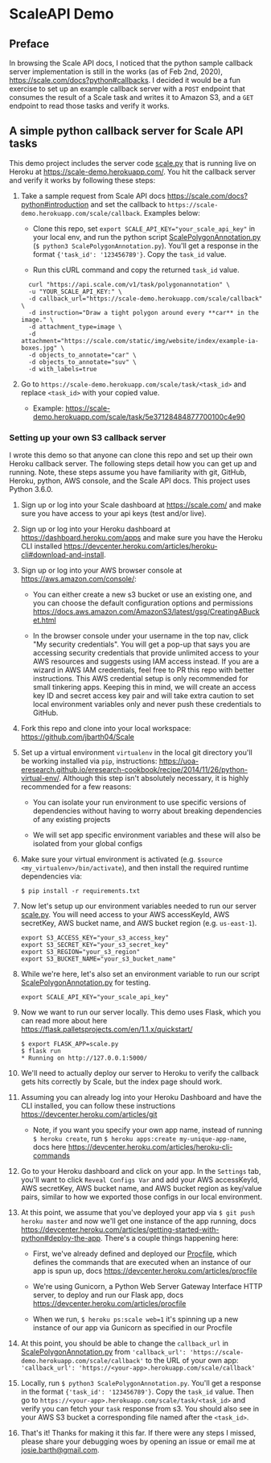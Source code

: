 # ScaleAPI Demo

## Preface
In browsing the Scale API docs, I noticed that the python sample callback server implementation is still in the works (as of Feb 2nd, 2020), https://scale.com/docs?python#callbacks.  I decided it would be a fun exercise to set up an example callback server with a `POST` endpoint that consumes the result of a Scale task and writes it to Amazon S3, and a `GET` endpoint to read those tasks and verify it works.

## A simple python callback server for Scale API tasks

This demo project includes the server code [scale.py](https://github.com/jbarth04/Scale/blob/master/scale.py) that is running live on Heroku at https://scale-demo.herokuapp.com/.  You hit the callback server and verify it works by following these steps:

1. Take a sample request from Scale API docs https://scale.com/docs?python#introduction and set the callback to `https://scale-demo.herokuapp.com/scale/callback`.  Examples below: 

    - Clone this repo, set `export SCALE_API_KEY="your_scale_api_key"` in your local env, and run the python script [ScalePolygonAnnotation.py](https://github.com/jbarth04/Scale/blob/master/ScalePolygonAnnotation.py) (`$ python3 ScalePolygonAnnotation.py`).  You'll get a response in the format `{'task_id': '123456789'}`.  Copy the `task_id` value.
    
    - Run this cURL command and copy the returned `task_id` value.
    ```
      curl "https://api.scale.com/v1/task/polygonannotation" \
      -u "YOUR_SCALE_API_KEY:" \
      -d callback_url="https://scale-demo.herokuapp.com/scale/callback" \
      -d instruction="Draw a tight polygon around every **car** in the image." \
      -d attachment_type=image \
      -d attachment="https://scale.com/static/img/website/index/example-ia-boxes.jpg" \
      -d objects_to_annotate="car" \
      -d objects_to_annotate="suv" \
      -d with_labels=true 
    ```
1. Go to `https://scale-demo.herokuapp.com/scale/task/<task_id>` and replace `<task_id>` with your copied value.
     - Example: https://scale-demo.herokuapp.com/scale/task/5e37128484877700100c4e90

### Setting up your own S3 callback server

I wrote this demo so that anyone can clone this repo and set up their own Heroku callback server.  The following steps detail how you can get up and running.  Note, these steps assume you have familiarity with git, GitHub, Heroku, python, AWS console, and the Scale API docs.  This project uses Python 3.6.0.

1. Sign up or log into your Scale dashboard at https://scale.com/ and make sure you have access to your api keys (test and/or live). 

1. Sign up or log into your Heroku dashboard at https://dashboard.heroku.com/apps and make sure you have the Heroku CLI installed https://devcenter.heroku.com/articles/heroku-cli#download-and-install.

1. Sign up or log into your AWS browser console at https://aws.amazon.com/console/:

    - You can either create a new s3 bucket or use an existing one, and you can choose the default configuration options and permissions https://docs.aws.amazon.com/AmazonS3/latest/gsg/CreatingABucket.html  
    
    
    - In the browser console under your username in the top nav, click "My security credentials".  You will get a pop-up that says you are accessing security credentials that provide unlimited access to your AWS resources and suggests using IAM access instead.  If you are a wizard in AWS IAM credentials, feel free to PR this repo with better instructions.  This AWS credential setup is only recommended for small tinkering apps.  Keeping this in mind, we will create an access key ID and secret access key pair and will take extra caution to set local environment variables only and never push these credentials to GitHub.

1. Fork this repo and clone into your local workspace: https://github.com/jbarth04/Scale

1. Set up a virtual environment `virtualenv` in the local git directory you'll be working installed via `pip`, instructions: https://uoa-eresearch.github.io/eresearch-cookbook/recipe/2014/11/26/python-virtual-env/.  Although this step isn't absolutely necessary, it is highly recommended for a few reasons:

    - You can isolate your run environment to use specific versions of dependencies without having to worry about breaking dependencies of any existing projects
    
    - We will set app specific environment variables and these will also be isolated from your global configs
    
1. Make sure your virtual environment is activated (e.g. `$source <my_virtualenv>/bin/activate`), and then install the required runtime dependencies via:

    `$ pip install -r requirements.txt`
    
1. Now let's setup up our environment variables needed to run our server [scale.py](https://github.com/jbarth04/Scale/blob/master/scale.py).  You will need access to your AWS accessKeyId, AWS secretKey, AWS bucket name, and AWS bucket region (e.g. `us-east-1`). 

    ```
    export S3_ACCESS_KEY="your_s3_access_key"
    export S3_SECRET_KEY="your_s3_secret_key"
    export S3_REGION="your_s3_region"
    export S3_BUCKET_NAME="your_s3_bucket_name"
    ```
    
1. While we're here, let's also set an environment variable to run our script [ScalePolygonAnnotation.py](https://github.com/jbarth04/Scale/blob/master/ScalePolygonAnnotation.py) for testing.

    ```
    export SCALE_API_KEY="your_scale_api_key"
    ```
    
1. Now we want to run our server locally.  This demo uses Flask, which you can read more about here https://flask.palletsprojects.com/en/1.1.x/quickstart/

    ```
    $ export FLASK_APP=scale.py
    $ flask run
    * Running on http://127.0.0.1:5000/
    ```

1. We'll need to actually deploy our server to Heroku to verify the callback gets hits correctly by Scale, but the index page should work.

1. Assuming you can already log into your Heroku Dashboard and have the CLI installed, you can follow these instructions https://devcenter.heroku.com/articles/git

    - Note, if you want you specify your own app name, instead of running `$ heroku create`, run `$ heroku apps:create my-unique-app-name`, docs here https://devcenter.heroku.com/articles/heroku-cli-commands
    
1. Go to your Heroku dashboard and click on your app.  In the `Settings` tab, you'll want to click `Reveal Configs Var` and add your AWS accessKeyId, AWS secretKey, AWS bucket name, and AWS bucket region as key/value pairs, similar to how we exported those configs in our local environment.

1. At this point, we assume that you've deployed your app via  `$ git push heroku master` and now we'll get one instance of the app running, docs https://devcenter.heroku.com/articles/getting-started-with-python#deploy-the-app.  There's a couple things happening here:

    - First, we've already defined and deployed our [Procfile](https://github.com/jbarth04/Scale/blob/master/Procfile), which defines the commands that are executed when an instance of our app is spun up, docs https://devcenter.heroku.com/articles/procfile
    
    - We're using Gunicorn, a Python Web Server Gateway Interface HTTP server, to deploy and run our Flask app, docs https://devcenter.heroku.com/articles/procfile
    
    - When we run, `$ heroku ps:scale web=1` it's spinning up a new instance of our app via Gunicorn as specified in our Procfile
    
1. At this point, you should be able to change the `callback_url` in [ScalePolygonAnnotation.py](https://github.com/jbarth04/Scale/blob/master/ScalePolygonAnnotation.py#L9) from `'callback_url': 'https://scale-demo.herokuapp.com/scale/callback'` to the URL of your own app: `'callback_url': 'https://<your-app>.herokuapp.com/scale/callback'`

1. Locally, run `$ python3 ScalePolygonAnnotation.py`.  You'll get a response in the format `{'task_id': '123456789'}`.  Copy the `task_id` value.  Then go to `https://<your-app>.herokuapp.com/scale/task/<task_id>` and verify you can fetch your `task` response from s3.  You should also see in your AWS S3 bucket a corresponding file named after the `<task_id>`.  

1. That's it! Thanks for making it this far.  If there were any steps I missed, please share your debugging woes by opening an issue or email me at josie.barth@gmail.com.


